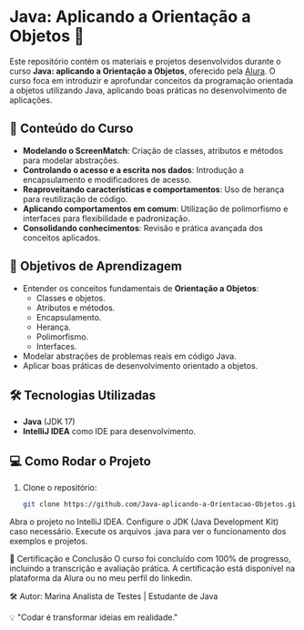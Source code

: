 # Java: Aplicando a Orientação a Objetos 🚀

Este repositório contém os materiais e projetos desenvolvidos durante o curso **Java: aplicando a Orientação a Objetos**, oferecido pela [Alura](https://www.alura.com.br/). 
O curso foca em introduzir e aprofundar conceitos da programação orientada a objetos utilizando Java, aplicando boas práticas no desenvolvimento de aplicações.

## 📝 Conteúdo do Curso

- **Modelando o ScreenMatch**: Criação de classes, atributos e métodos para modelar abstrações.
- **Controlando o acesso e a escrita nos dados**: Introdução a encapsulamento e modificadores de acesso.
- **Reaproveitando características e comportamentos**: Uso de herança para reutilização de código.
- **Aplicando comportamentos em comum**: Utilização de polimorfismo e interfaces para flexibilidade e padronização.
- **Consolidando conhecimentos**: Revisão e prática avançada dos conceitos aplicados.

## 🎯 Objetivos de Aprendizagem

- Entender os conceitos fundamentais de **Orientação a Objetos**:
  - Classes e objetos.
  - Atributos e métodos.
  - Encapsulamento.
  - Herança.
  - Polimorfismo.
  - Interfaces.
- Modelar abstrações de problemas reais em código Java.
- Aplicar boas práticas de desenvolvimento orientado a objetos.

## 🛠 Tecnologias Utilizadas

- **Java** (JDK 17)
- **IntelliJ IDEA** como IDE para desenvolvimento.

## 💻 Como Rodar o Projeto

1. Clone o repositório:
   ```bash
   git clone https://github.com/Java-aplicando-a-Orientacao-Objetos.git
Abra o projeto no IntelliJ IDEA.
Configure o JDK (Java Development Kit) caso necessário.
Execute os arquivos .java para ver o funcionamento dos exemplos e projetos.

🌟 Certificação e Conclusão
O curso foi concluído com 100% de progresso, incluindo a transcrição e avaliação prática. A certificação está disponível na plataforma da Alura ou no meu perfil do linkedin.

🛠 Autor:
Marina
Analista de Testes | Estudante de Java

💡 "Codar é transformar ideias em realidade."
